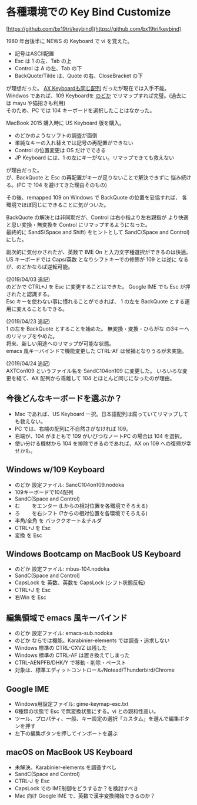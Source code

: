 # 各種環境での Key Bind Customize

[https://github.com/bx19tri/keybind](https://github.com/bx19tri/keybind)

1980 年台後半に NEWS の Keyboard で vi を覚えた。

* 記号はASCII配置
* Esc は 1 の左、Tab の上
* Control は A の左、Tab の下
* BackQuote/Tilde は、Quote の右、CloseBracket の下

が理想だった。
[AX Keyboardも同じ配列](https://upload.wikimedia.org/wikipedia/commons/d/d7/KB_Japanese_AX_keyboard.svg)
だったが現在では入手不能。  
Windwos であれば、109 Keyboardを
[のどか](https://appletllc.com/web/nodoka.htm)
でリマップすれば完璧。(過去には mayu や猫招きも利用)  
そのため、PC では 104 キーボードを選択したことはなかった。

MacBook 2015 購入時に US Keyboard 版を購入。

* のどかのようなソフトの調査が面倒
* 単純なキーの入れ替えでは記号の再配置ができない
* Control の位置変更は OS だけでできる
* JP Keyboard には、1 の左にキーがない。リマップできても救えない

が理由だった。  
が、BackQuote と Esc の再配置がキーが足りないことで解決できずに
悩み続ける。(PC で 104 を避けてきた理由そのもの)

その後、remapped 109 on Windows で BackQuote の位置を妥協すれば、
各環境でほぼ同じにできることに気がついた。

BackQuote の解決とは非同期だが、Control は右小指より左右親指が
より快適と思い変換・無変換を Control にリマップするようになった。  
最終的に SandS(Space and Shift) をヒントとして
SandC(Space and Control) にした。 

副次的に気付かされたが、英数で IME On と入力文字種選択ができるのは快適。
US キーボードでは Caps/英数 となりシフトキーでの修飾が 109 とは逆に
なるが、のどかならば逆転可能。

(2019/04/03 追記)  
のどかで CTRL+J を Esc に変更することはできた。
Google IME でも Esc が押されたと認識する。  
Esc キーを使わない事に慣れることができれば、
1 の左を BackQuote とする運用に変えることもできる。

(2019/04/23 追記)    
1 の左を BackQuote とすることを始めた。
無変換・変換・ひらがな の3キーへのリマップをやめた。  
将来、新しい用途へのリマップが可能な状態。  
emacs 風キーバインドで機能変更した CTRL-AF は候補となりうるが未実施。

(2019/04/24 追記)    
AXTCon109 というファイル名を SandC104on109 に変更した。
いろいろな変更を経て、AX 配列から乖離して 104 とほとんど同じになったのが理由。

## 今後どんなキーボードを選ぶか？

* Mac であれば、US Keyboard 一択。日本語配列は腐っていてリマップしても救えない。
* PC では、右端の配列に不自然さがなければ 109。
* 右端が、104 がまともで 109 がいびつなノートPC の場合は 104 を選択。
* 使い分ける機材から 104 を排除できるのであれば、AX on 109 への復帰が幸せかも。

## Windows w/109 Keyboard

* のどか 設定ファイル: SancC104on109.nodoka
* 109キーボードで104配列
* SandC(Space and Control)
* む　　    をエンター (Lからの相対位置を各環境でそろえる)
* ろ　　    を右シフト (?からの相対位置を各環境でそろえる)
* 半角/全角 を バッククオート＆チルダ
* CTRL+J    を Esc
* 変換      を Esc

## Windows Bootcamp on MacBook US Keyboard

* のどか 設定ファイル: mbus-104.nodoka
* SandC(Space and Control)
* CapsLock を 英数、英数を CapsLock (シフト状態反転)
* CTRL+J   を Esc
* 右Win    を Esc

## 編集領域で emacs 風キーバインド

* のどか 設定ファイル: emacs-sub.nodoka
* のどか ならでは機能。Karabinier-elements では調査・追求しない
* Windows 標準の CTRL-CXVZ は残した
* Windows 標準の CTRL-AF は置き換えてしまった
* CTRL-AENPFB/DHK/Y で移動・削除・ペースト
* 対象は、標準エディットコントロール/Notead/Thunderbird/Chrome

## Google IME

* Windows用設定ファイル: gime-keymap-esc.txt
* 6種類の状態で Esc で無変換状態にする。vi との親和性高い。
* ツール、プロパティ、一般、キー設定の選択「カスタム」を選んで編集ボタンを押す
* 左下の編集ボタンを押してインポートを選ぶ

## macOS on MacBook US Keyboard

* 未解決。Karabinier-elements を調査すべし
* SandC(Space and Control)
* CTRL-J を Esc
* CapsLock での IME制御をどうするか？を検討すべき
* Mac 向け Google IME で、英数で漢字変換開始できるのか？
